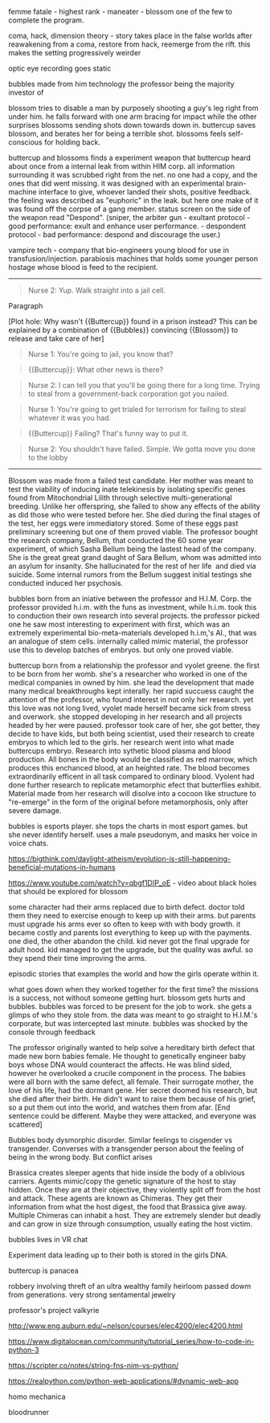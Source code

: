 
femme fatale - highest rank - maneater - blossom one of the few to complete the program.

coma, hack, dimension theory - story takes place in the false worlds after reawakening from a coma, restore from hack, reemerge from the rift. this makes the setting progressively weirder

optic eye recording goes static

bubbles made from him technology the professor being the majority investor of

blossom tries to disable a man by purposely shooting a guy's leg right from under him. he falls forward with one arm bracing for impact while the other surprises blossoms sending shots down towards down in. buttercup saves blossom, and berates her for being a terrible shot. blossoms feels self-conscious for holding back.

buttercup and blossoms finds a experiment weapon that buttercup heard about once from a internal leak from within HIM corp. all information surrounding it was scrubbed right from the net. no one had a copy, and the ones that did went missing. it was designed with an experimental brain-machine interface to give, whoever landed their shots, positive feedback. the feeling was described as "euphoric" in the leak. but here one make of it was found off the corpse of a gang member. status screen on the side of the weapon read "Despond".  (sniper, the arbiter gun - exultant protocol - good performance: exult and enhance user performance.  - despondent protocol - bad performance: despond and discourage the user.)

vampire tech - company that bio-engineers young blood for use in transfusion/injection. parabiosis machines that holds some younger person hostage whose blood is feed to the recipient. 

---
>Nurse 2: Yup. Walk straight into a jail cell.

Paragraph

[Plot hole: Why wasn't {{Buttercup}} found in a prison instead? This can be explained by a combination of {{Bubbles}} convincing {{Blossom}} to release and take care of her]

>Nurse 1: You're going to jail, you know that?

>{{Buttercup}}: What other news is there?

>Nurse 2: I can tell you that you'll be going there for a long time. Trying to steal from a government-back corporation got you nailed.

>Nurse 1: You're going to get trialed for terrorism for failing to steal whatever it was you had.

>{{Buttercup}} Failing? That's funny way to put it.

>Nurse 2: You shouldn't have failed. Simple. We gotta move you done to the lobby
---


Blossom was made from a failed test candidate. Her mother was meant to test the viability of inducing inate telekinesis by isolating specific genes found from Mitochondrial Lilith through selective multi-generational breeding. Unlike her offerspring, she failed to show any effects of the ability as did those who were tested before her. She died during the final stages of the test, her eggs were immediatory stored. Some of these eggs past preliminary screening but one of them proved viable. The professor bought the research company, Bellum, that conducted the 60 some year experiment, of which Sasha Bellum being the lastest head of the company. She is the great great grand daught of Sara Bellum, whom was admitted into an asylum for insanity. She hallucinated for the rest of her life  and died via suicide. Some internal rumors from the Bellum suggest initial testings she conducted induced her psychosis.

bubbles born from an iniative between the professor and H.I.M. Corp. the professor provided h.i.m. with the funs as investment, while h.i.m. took this to conduction their own research into several projects. the professor picked one he saw most interesting to experiment with first, which was an extremely experimental bio-meta-materials developed h.i.m,'s AI., that was an analogue of stem cells. internally called mimic material, the professor use this to develop batches of embryos. but only one proved viable. 

buttercup born from a relationship the professor and vyolet greene. the first to be born from her womb. she's a researcher who worked in one of the medical companies in owned by him. she lead the development that made many medical breakthroughs kept interally. her rapid succuess caught the attention of the professor, who found interest in not only her research. yet this love was not long lived, vyolet made herself became sick from stress and overwork. she stopped developing in her research and all projects headed by her were paused. professor took care of her, she got better, they decide to have kids, but both being scientist, used their research to create embryos to which led to the girls. her research went into what made buttercups embryo. Research into sythetic blood plasma and blood production. All bones in the body would be classified as red marrow, which produces this enchanced blood, at an heighted rate. The blood becomes extraordinarily efficent in all task compared to ordinary blood. Vyolent had done further research to replicate metamorphic efect that butterflies exhibit. Material made from her research will disolve into a cocoon like structure to "re-emerge" in the form of the original before metamorphosis, only after severe damage.

bubbles is esports player. she tops the charts in most esport games. but she never identify herself. uses a male pseudonym, and masks her voice in voice chats.

https://bigthink.com/daylight-atheism/evolution-is-still-happening-beneficial-mutations-in-humans

https://www.youtube.com/watch?v=qbgf1DIP_oE - video about black holes that should be explored for blossom

some character had their arms replaced due to birth defect. doctor told them they need to exercise enough to keep up with their arms. but parents must upgrade his arms ever so often to keep with with body growth. it became costly and parents lost everything to keep up with the payments. one died, the other abandon the child. kid never got the final upgrade for adult hood. kid managed to get the upgrade, but the quality was awful. so they spend their time improving the arms.

episodic stories that examples the world and how the girls operate within it. 

what goes down when they worked together for the first time? the missions is a success, not without someone getting hurt. blossom gets hurts and bubbles. bubbles was forced to be present for the job to work. she gets a glimps of who they stole from. the data was meant to go straight to H.I.M.'s corporate, but was intercepted last minute. bubbles was shocked by the console through feedback

The professor originally wanted to help solve a hereditary birth defect that made new born babies female. He thought to genetically engineer baby boys whose DNA would counteract the affects. He was blind sided, however he overlooked a crucile component in the process. The babies were all born with the same defect, all female. Their surrogate mother, the love of his life, had the dormant gene. Her secret doomed his research, but she died after their birth. He didn't want to raise them because of his grief, so a put them out into the world, and watches them from afar. [End sentence could be different. Maybe they were attacked, and everyone was scattered]

Bubbles body dysmorphic disorder. Similar feelings to cisgender vs transgender. Converses with a transgender person about the feeling of being in the wrong body. But conflict arises

Brassica creates sleeper agents that hide inside the body of a oblivious carriers. Agents mimic/copy the genetic signature of the host to stay hidden. Once they are at their objective, they violently split off from the host and attack. These agents are known as Chimeras. They get their information from what the host digest, the food that Brassica give away. Multiple Chimeras can inhabit a host. They are extremely slender but deadly and can grow in size through consumption, usually eating the host victim.

bubbles lives in VR chat

Experiment data leading up to their both is stored in the girls DNA.

buttercup is panacea

robbery involving threft of an ultra wealthy family heirloom passed dowm from generations. very strong sentamental jewelry 

professor's project valkyrie

http://www.eng.auburn.edu/~nelson/courses/elec4200/elec4200.html

https://www.digitalocean.com/community/tutorial_series/how-to-code-in-python-3

https://scripter.co/notes/string-fns-nim-vs-python/

https://realpython.com/python-web-applications/#dynamic-web-app

homo mechanica

bloodrunner
